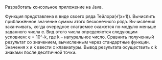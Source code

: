 Разработать консольное приложение на Java.

Функция представлена в виде своего ряда Тейлора(√(x+1)). 
Вычислить приближённое значение суммы этого бесконечного ряда. 
Вычисления заканчивать, когда очередное слагаемое окажется по модулю меньше заданного числа e.
Вид этого числа определяется следующим условием: e = 10^-k, где k – натуральное число. 
Сравнить полученный результат со значением, вычисленным через стандартные функции.
Значения x и k ввести с клавиатуры. Вывод результата осуществить с k знаками после десятичной точки.

